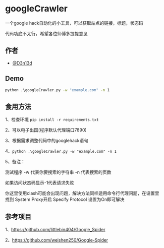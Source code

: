 # googleCrawler

一个google hack自动化的小工具，可以获取站点的链接，标题，状态码

代码功底不太行，希望各位师傅多提提意见

## 作者

- [@D3n13d](https://github.com/D3n13d)

## Demo

```cmd
python .\googleCrawler.py -w "example.com" -n 1
```

## 食用方法

1、检查环境 `pip install -r requirements.txt
`

2、可以电子出国(程序默认代理端口7890)

3、根据需求调整代码中的googlehack语句

4、`python .\googleCrawler.py -w "example.com" -n 1`

5、备注：

测试程序 -w 代表你要搜索的字符串 -n 代表搜索的页数

如果访问状态码显示-1代表请求失败

你这里使用clash可能会出现问题，解决方法同样适用命令行代理问题，在设置里找到 System Proxy开启 Specify Protocol 设置为On即可解决

## 参考项目

1、https://github.com/littlebin404/Google_Spider

2、https://github.com/weishen250/Google-Spider